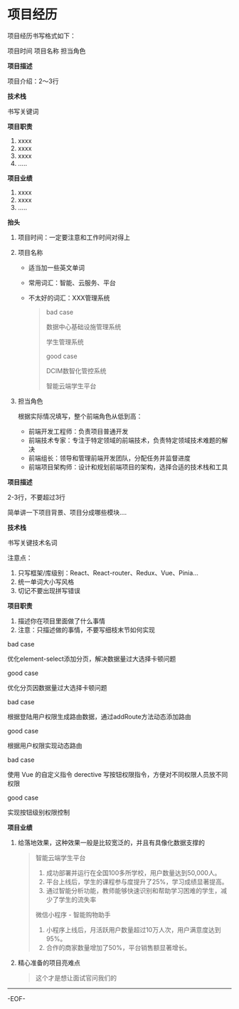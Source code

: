 # 项目经历

项目经历书写格式如下：

项目时间											项目名称										      担当角色 

**项目描述**

项目介绍：2～3行

**技术栈**

书写关键词

**项目职责**

1. xxxx
2. xxxx
3. xxxx
4. .....

**项目业绩**

1. xxxx
2. xxxx
3. .....



**抬头**

1. 项目时间：一定要注意和工作时间对得上

2. 项目名称

   - 适当加一些英文单词

   - 常用词汇：智能、云服务、平台

   - 不太好的词汇：XXX管理系统

     >bad case 
     >
     >数据中心基础设施管理系统
     >
     >学生管理系统
     >
     >good case 
     >
     >DCIM数智化管控系统
     >
     >智能云端学生平台

3. 担当角色

   根据实际情况填写，整个前端角色从低到高：

   - 前端开发工程师：负责项目普通开发
   - 前端技术专家：专注于特定领域的前端技术，负责特定领域技术难题的解决
   - 前端组长：领导和管理前端开发团队，分配任务并监督进度
   - 前端项目架构师：设计和规划前端项目的架构，选择合适的技术栈和工具



**项目描述**

2-3行，不要超过3行

简单讲一下项目背景、项目分成哪些模块....



**技术栈**

书写关键技术名词

注意点：

1. 只写框架/库级别：React、React-router、Redux、Vue、Pinia...
2. 统一单词大小写风格
3. 切记不要出现拼写错误



**项目职责**

1. 描述你在项目里面做了什么事情
2. 注意：只描述做的事情，不要写细枝末节如何实现

bad case

优化element-select添加分页，解决数据量过大选择卡顿问题

good case

优化分页因数据量过大选择卡顿问题



bad case

根据登陆用户权限生成路由数据，通过addRoute方法动态添加路由

good case

根据用户权限实现动态路由



bad case

使用 Vue 的自定义指令 derective 写按钮权限指令，方便对不同权限人员放不同权限

good case

实现按钮级别权限控制



**项目业绩**

1. 给落地效果，这种效果一般是比较宽泛的，并且有具像化数据支撑的

   >智能云端学生平台
   >
   >1. 成功部署并运行在全国100多所学校，用户数量达到50,000人。
   >2. 平台上线后，学生的课程参与度提升了25%，学习成绩显著提高。
   >3. 通过智能分析功能，教师能够快速识别和帮助学习困难的学生，减少了学生的流失率
   >
   >微信小程序 - 智能购物助手
   >
   >1. 小程序上线后，月活跃用户数量超过10万人次，用户满意度达到95%。
   >2. 合作的商家数量增加了50%，平台销售额显著增长。

2. 精心准备的项目亮难点

   > 这个才是想让面试官问我们的

---

-EOF-